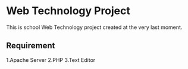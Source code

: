 # Web Technology Project
This is school Web Technology project created at the very last moment.

## Requirement
1.Apache Server
2.PHP
3.Text Editor